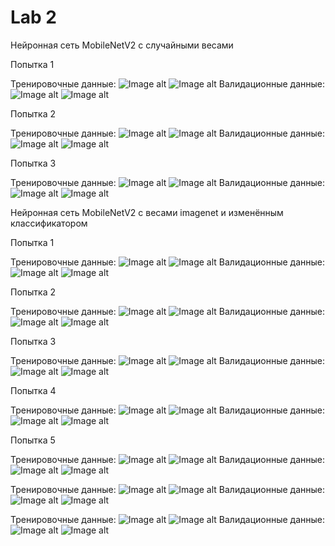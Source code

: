 # Lab 2


Нейронная сеть MobileNetV2 с случайными весами

Попытка 1

Тренировочные данные:
![Image alt]()
![Image alt]()
Валидационные данные:
![Image alt]()
![Image alt]()

Попытка 2

Тренировочные данные:
![Image alt]()
![Image alt]()
Валидационные данные:
![Image alt]()
![Image alt]()

Попытка 3

Тренировочные данные:
![Image alt]()
![Image alt]()
Валидационные данные:
![Image alt]()
![Image alt]()


Нейронная сеть MobileNetV2 с весами imagenet и изменённым классификатором

Попытка 1

Тренировочные данные:
![Image alt]()
![Image alt]()
Валидационные данные:
![Image alt]()
![Image alt]()

Попытка 2

Тренировочные данные:
![Image alt]()
![Image alt]()
Валидационные данные:
![Image alt]()
![Image alt]()

Попытка 3

Тренировочные данные:
![Image alt]()
![Image alt]()
Валидационные данные:
![Image alt]()
![Image alt]()

Попытка 4

Тренировочные данные:
![Image alt]()
![Image alt]()
Валидационные данные:
![Image alt]()
![Image alt]()

Попытка 5

Тренировочные данные:
![Image alt]()
![Image alt]()
Валидационные данные:
![Image alt]()
![Image alt]()




Тренировочные данные:
![Image alt]()
![Image alt]()
Валидационные данные:
![Image alt]()
![Image alt]()






Тренировочные данные:
![Image alt]()
![Image alt]()
Валидационные данные:
![Image alt]()
![Image alt]()
